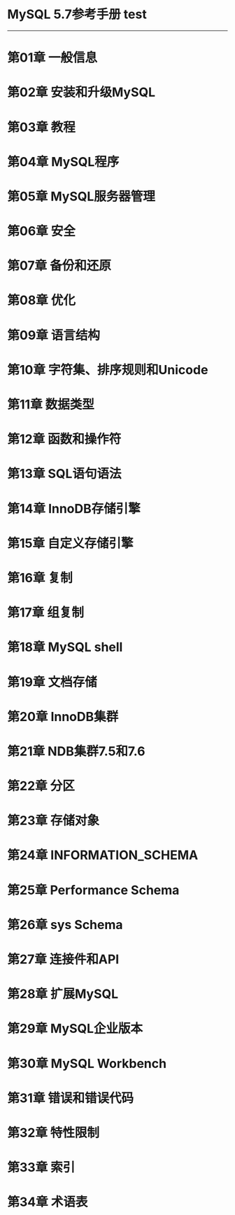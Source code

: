 MySQL 5.7参考手册 test
=
---
# 第01章 一般信息
# 第02章 安装和升级MySQL
# 第03章 教程
# 第04章 MySQL程序
# 第05章 MySQL服务器管理
# 第06章 安全
# 第07章 备份和还原
# 第08章 优化
# 第09章 语言结构
# 第10章 字符集、排序规则和Unicode
# 第11章 数据类型
# 第12章 函数和操作符
# 第13章 SQL语句语法
# 第14章 InnoDB存储引擎
# 第15章 自定义存储引擎
# 第16章 复制
# 第17章 组复制
# 第18章 MySQL shell
# 第19章 文档存储
# 第20章 InnoDB集群
# 第21章 NDB集群7.5和7.6
# 第22章 分区
# 第23章 存储对象
# 第24章 INFORMATION_SCHEMA
# 第25章 Performance Schema
# 第26章 sys Schema
# 第27章 连接件和API
# 第28章 扩展MySQL
# 第29章 MySQL企业版本
# 第30章 MySQL Workbench
# 第31章 错误和错误代码
# 第32章 特性限制
# 第33章 索引
# 第34章 术语表

